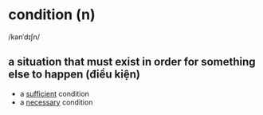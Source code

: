 # condition (n)

/kənˈdɪʃn/

## a situation that must exist in order for something else to happen (điều kiện)

- a [sufficient](sufficient-adj.md#enough-for-a-particular-purpose-as-much-as-you-need) condition
- a [necessary](necessary-adj.md#that-must-exist-or-happen-and-cannot-be-avoided) condition